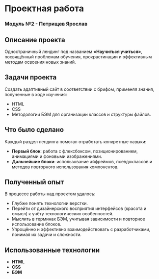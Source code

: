# Проектная работа  
### Модуль №2 - Петрищев Ярослав  

## Описание проекта  
Одностраничный лендинг под названием **«Научиться учиться»**, посвящённый проблемам обучения, прокрастинации и эффективным методам освоения новых знаний.  

## Задачи проекта  
Создать адаптивный сайт в соответствии с брифом, применяя знания, полученные в ходе изучения:  
- HTML  
- CSS  
- Методологии БЭМ для организации классов и структуры файлов.  

## Что было сделано  
Каждый раздел лендинга помогал отработать конкретные навыки:  
- **Первый блок**: работа с флексбоксом, позиционированием, анимациями и фоновыми изображениями.  
- **Дальнейшие блоки**: использование айфреймов, псевдоклассов и методов повторного использования компонентов.  

## Полученный опыт  
В процессе работы над проектом удалось:  
- Глубже понять технологии верстки.  
- Перейти от дизайнерского восприятия интерфейсов (красота и смысл) к учёту технологических особенностей.  
- Мыслить в терминах БЭМ, учитывая зависимости и повторное использование блоков.  
- Упрощённо и эффективно взаимодействовать с разработчиками, понимая их задачи и сложности.  

## Использованные технологии  
- **HTML**  
- **CSS**  
- **БЭМ**  
